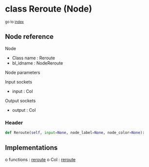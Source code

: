 # class Reroute (Node)

<sub>go to [index](/docs/index.md)</sub>

## Node reference

Node
 - Class name : Reroute
 - bl_idname : NodeReroute

Node parameters

Input sockets
 - input : Col

Output sockets
 - output : Col

### Header

``` python
def Reroute(self, input=None, node_label=None, node_color=None):
```

## Implementations

o functions : [reroute](/docs/GeoNodes_classes/GLOBAL.md#reroute)
o Col : [reroute](/docs/GeoNodes_classes/Col.md#reroute)


